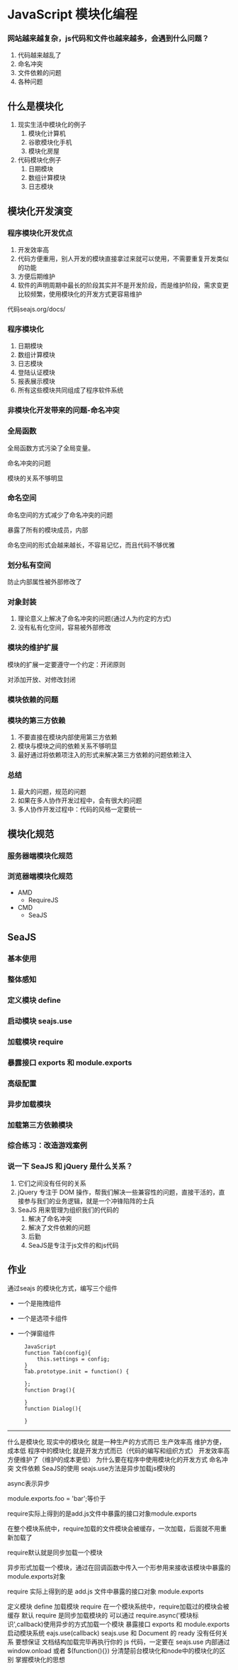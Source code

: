 # JavaScript 模块化编程
### 网站越来越复杂，js代码和文件也越来越多，会遇到什么问题？
1. 代码越来越乱了
2. 命名冲突
3. 文件依赖的问题
4. 各种问题
## 什么是模块化
1. 现实生活中模块化的例子
	1. 模块化计算机
	2. 谷歌模块化手机
	3. 模块化房屋
2. 代码模块化例子
	1. 日期模块
	2. 数组计算模块
	3. 日志模块
## 模块化开发演变
### 程序模块化开发优点
1. 开发效率高
 1. 代码方便重用，别人开发的模块直接拿过来就可以使用，不需要重复开发类似的功能
2. 方便后期维护
 1. 软件的声明周期中最长的阶段其实并不是开发阶段，而是维护阶段，需求变更比较频繁，使用模块化的开发方式更容易维护





代码seajs.org/docs/

### 程序模块化
1. 日期模块
2. 数组计算模块
3. 日志模块
4. 登陆认证模块
5. 报表展示模块
6. 所有这些模块共同组成了程序软件系统
### 非模块化开发带来的问题-命名冲突
### 全局函数
全局函数方式污染了全局变量。

命名冲突的问题

模块的关系不够明显
### 命名空间
命名空间的方式减少了命名冲突的问题

暴露了所有的模块成员，内部

命名空间的形式会越来越长，不容易记忆，而且代码不够优雅
### 划分私有空间
防止内部属性被外部修改了
### 对象封装
1. 理论意义上解决了命名冲突的问题(通过人为约定的方式)
2. 没有私有化空间，容易被外部修改

### 模块的维护扩展
模块的扩展一定要遵守一个约定：开闭原则

对添加开放、对修改封闭
### 模块依赖的问题


### 模块的第三方依赖
1. 不要直接在模块内部使用第三方依赖
2. 模块与模块之间的依赖关系不够明显
3. 最好通过将依赖项注入的形式来解决第三方依赖的问题依赖注入
### 总结
1. 最大的问题，规范的问题
2. 如果在多人协作开发过程中，会有很大的问题
3. 多人协作开发过程中：代码的风格一定要统一

## 模块化规范
### 服务器端模块化规范

### 浏览器端模块化规范

- AMD
    + RequireJS
- CMD
    + SeaJS

## SeaJS

### 基本使用

### 整体感知

### 定义模块 define

### 启动模块 seajs.use

### 加载模块 require

### 暴露接口 exports 和 module.exports

### 高级配置

### 异步加载模块

### 加载第三方依赖模块

### 综合练习：改造游戏案例
### 说一下 SeaJS 和 jQuery 是什么关系？
1. 它们之间没有任何的关系
2. jQuery 专注于 DOM 操作，帮我们解决一些兼容性的问题，直接干活的，直接参与我们的业务逻辑，就是一个冲锋陷阵的士兵
3. SeaJS 用来管理为组织我们的代码的
	1. 解决了命名冲突
	2. 解决了文件依赖的问题
	3. 后勤
	4. SeaJS是专注于js文件的和js代码
## 作业
通过seajs 的模块化方式，编写三个组件

- 一个是拖拽组件
- 一个是选项卡组件
- 一个弹窗组件

		JavaScript
		function Tab(config){
		    this.settings = config; 
		}
		Tab.prototype.init = function() {
		
		};
		function Drag(){
		    
		}
		function Dialog(){
		
		}




****

什么是模块化
现实中的模块化
就是一种生产的方式而已
生产效率高
维护方便，成本低
程序中的模块化
就是开发方式而已（代码的编写和组织方式）
开发效率高
方便维护了（维护的成本更低）
为什么要在程序中使用模块化的开发方式
命名冲突
文件依赖
SeaJS的使用
seajs.use方法是异步加载js模块的

async表示异步

module.exports.foo = 'bar';等价于

require实际上得到的是add.js文件中暴露的接口对象module.exports

在整个模块系统中，require加载的文件模块会被缓存，一次加载，后面就不用重新加载了

require默认就是同步加载一个模块

异步形式加载一个模块，通过在回调函数中传入一个形参用来接收该模块中暴露的module.exports对象

require 实际上得到的是 add.js 文件中暴露的接口对象 module.exports

定义模块 define
加载模块 require
在一个模块系统中，require加载过的模块会被缓存
默认 require 是同步加载模块的
可以通过 require.async('模块标识',callback)使用异步的方式加载一个模块
暴露接口 exports 和 module.exports
启动模块系统 eajs.use(callback)
seajs.use 和 Document 的 ready 没有任何关系
要想保证 文档结构加载完毕再执行你的 js 代码，一定要在 seajs.use 内部通过 window.onload 或者 $(function(){})
分清楚前台模块化和node中的模块化的区别
掌握模块化的思想